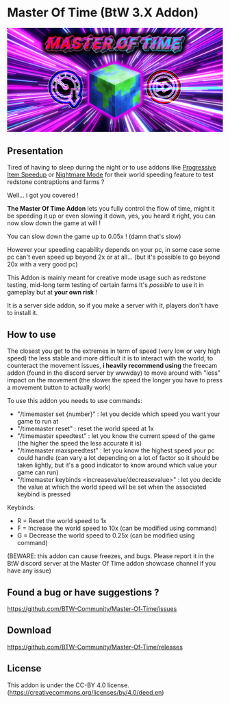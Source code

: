 # Master Of Time (BtW 3.X Addon)

<p align="center">
  <img src="image/Master Of Time.png?raw=true" alt="Addon's banner" width="800"/>
</p>

## Presentation
Tired of having to sleep during the night or to use addons like [Progressive Item Speedup](https://github.com/BTW-Community/Progressive-Item-Speedup-Addon) or [Nightmare Mode](https://github.com/elmi2305/Nightmare-Mode-CE-3.x) for their world speeding feature to test redstone contraptions and farms ? 

Well... i got you covered !

**The Master Of Time Addon** lets you fully control the flow of time, might it be speeding it up or even slowing it down, yes, you heard it right, you can now slow down the game at will !

You can slow down the game up to 0.05x ! (damn that's slow)

However your speeding capability depends on your pc, in some case some pc can't even speed up beyond 2x or at all... (but it's possible to go beyond 20x with a very good pc)

This Addon is mainly meant for creative mode usage such as redstone testing, mid-long term testing of certain farms
It's *possible* to use it in gameplay but at **your own risk** !

It is a server side addon, so if you make a server with it, players don't have to install it.

## How to use

The closest you get to the extremes in term of speed (very low or very high speed) the less stable and more difficult it is to interact with the world, to counteract the movement issues, **i heavily recommend  using** the freecam addon (found in the discord server by wwwday)  to move around with "less" impact on the movement (the slower the speed the longer you have to press a movement button to actually work)

To use this addon you needs to use commands:
- "/timemaster set {number}" : let you decide which speed you want your game to run at
- "/timemaster reset" : reset the world speed at 1x
- "/timemaster speedtest" : let you know the current speed of the game (the higher the speed the less accurate it is)
- "/timemaster maxspeedtest" : let you know the highest speed your pc could handle (can vary a lot depending on a lot of factor so it should be taken lightly, but it's a good indicator to know around which value your game can run)
- "/timemaster keybinds <increasevalue/decreasevalue>" : let you decide the value at which the world speed will be set when the associated keybind is pressed

Keybinds:
- R = Reset the world speed to 1x
- F = Increase the world speed to 10x (can be modified using command)
- G = Decrease the world speed to 0.25x (can be modified using command)

(BEWARE: this addon can cause freezes, and bugs. Please report it in the BtW discord server at the Master Of Time addon showcase channel if you have any issue)

## Found a bug or have suggestions ?

https://github.com/BTW-Community/Master-Of-Time/issues

## Download
https://github.com/BTW-Community/Master-Of-Time/releases

## License

This addon is under the CC-BY 4.0 license.
(https://creativecommons.org/licenses/by/4.0/deed.en)
